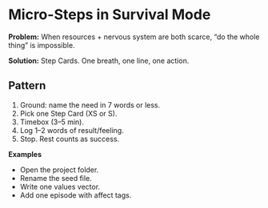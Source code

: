 
# Micro-Steps in Survival Mode

**Problem:** When resources + nervous system are both scarce, “do the whole thing” is impossible.

**Solution:** Step Cards. One breath, one line, one action.

## Pattern
1. Ground: name the need in 7 words or less.
2. Pick one Step Card (XS or S).
3. Timebox (3–5 min).
4. Log 1–2 words of result/feeling.
5. Stop. Rest counts as success.

**Examples**
- Open the project folder.
- Rename the seed file.
- Write one values vector.
- Add one episode with affect tags.



